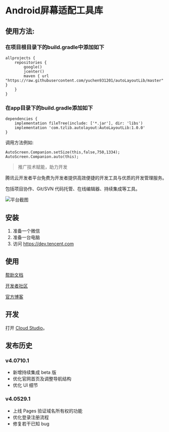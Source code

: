 # Android屏幕适配工具库

## 使用方法:
### 在项目根目录下的build.gradle中添加如下
```android 
allprojects {
    repositories {
        google()
        jcenter()
        maven { url "https://raw.githubusercontent.com/yuchen931201/autoLayoutLib/master" }
    }
}
```

### 在app目录下的build.gradle添加如下
```android
dependencies {
    implementation fileTree(include: ['*.jar'], dir: 'libs')
    implementation 'com.tzlib.autolayout:AutoLayoutLib:1.0.0'
}
```

调用方法例如:
```android
AutoScreen.Companion.setSize(this,false,750,1334);
AutoScreen.Companion.auto(this);
```


















> 推广技术赋能，助力开发

腾讯云开发者平台免费为开发者提供高效便捷的开发工具与优质的开发管理服务。

包括项目协作、Git/SVN 代码托管、在线编辑器、持续集成等工具。

![平台截图](https://dn-coding-net-production-pp.codehub.cn/4ba18ace-ccc9-45a7-a802-655283eb648a.png)
## 安装

1. 准备一个微信
2. 准备一台电脑
3. 访问 https://dev.tencent.com

## 使用

[帮助文档](https://dev.tencent.com/help/)

[开发者社区](https://feedback.coding.net/)

[官方博客](https://blog.coding.net/)

## 开发

打开 [Cloud Studio](https://studio.dev.tencent.com/)。

## 发布历史

### v4.0710.1

- 新增持续集成 beta 版
- 优化官网首页及调整导航结构
- 优化 UI 细节

### v4.0529.1
- 上线 Pages 验证域名所有权的功能
- 优化登录注册流程
- 修复若干已知 bug
